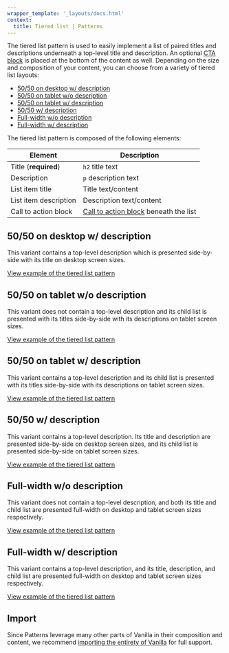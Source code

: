 ```yaml
---
wrapper_template: '_layouts/docs.html'
context:
  title: Tiered list | Patterns
---
```


The tiered list pattern is used to easily implement a list of paired titles and
descriptions underneath a top-level title and description. An optional [CTA
block](/docs/patterns/cta-block) is placed at the bottom of the content as well.
Depending on the size and composition of your content, you can choose from a
variety of tiered list layouts:

- [50/50 on desktop w/ description](#5050-on-desktop-w-description)
- [50/50 on tablet w/o description](#5050-on-tablet-wo-description)
- [50/50 on tablet w/ description](#5050-on-tablet-w-description)
- [50/50 w/ description](#5050-w-description)
- [Full-width w/o description](#full-width-wo-description)
- [Full-width w/ description](#full-width-w-description)

The tiered list pattern is composed of the following elements:

| Element               | Description                                                       |
| --------------------- | ----------------------------------------------------------------- |
| Title (**required**)  | <code>h2</code> title text                                        |
| Description           | <code>p</code> description text                                   |
| List item title       | Title text/content                                                |
| List item description | Description text/content                                          |
| Call to action block  | [Call to action block](/docs/patterns/cta-block) beneath the list |

## 50/50 on desktop w/ description

This variant contains a top-level description which is presented side-by-side
with its title on desktop screen sizes.

<div class="embedded-example"><a href="/docs/examples/patterns/tiered-list/50-50-desktop-with-description/" class="js-example">
View example of the tiered list pattern
</a></div>

## 50/50 on tablet w/o description

This variant does not contain a top-level description and its child list is
presented with its titles side-by-side with its descriptions on tablet screen
sizes.

<div class="embedded-example"><a href="/docs/examples/patterns/tiered-list/50-50-tablet-no-description/" class="js-example">
View example of the tiered list pattern
</a></div>

## 50/50 on tablet w/ description

This variant contains a top-level description and its child list is presented
with its titles side-by-side with its descriptions on tablet screen sizes.

<div class="embedded-example"><a href="/docs/examples/patterns/tiered-list/50-50-tablet-with-description/" class="js-example">
View example of the tiered list pattern
</a></div>

## 50/50 w/ description

This variant contains a top-level description. Its title and description are
presented side-by-side on desktop screen sizes, and its child list is presented
side-by-side on tablet screen sizes.

<div class="embedded-example"><a href="/docs/examples/patterns/tiered-list/50-50-with-description/" class="js-example">
View example of the tiered list pattern
</a></div>

## Full-width w/o description

This variant does not contain a top-level description, and both its title and
child list are presented full-width on desktop and tablet screen sizes
respectively.

<div class="embedded-example"><a href="/docs/examples/patterns/tiered-list/full-width-no-description/" class="js-example">
View example of the tiered list pattern
</a></div>

## Full-width w/ description

This variant contains a top-level description, and its title, description, and
child list are presented full-width on desktop and tablet screen sizes
respectively.

<div class="embedded-example"><a href="/docs/examples/patterns/tiered-list/full-width-with-description/" class="js-example">
View example of the tiered list pattern
</a></div>

## Import

Since Patterns leverage many other parts of Vanilla in their composition and
content, we recommend [importing the entirety of Vanilla](/docs#install) for
full support.
